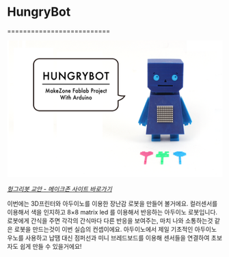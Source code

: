 # HungryBot
==========================

![SparkFun MP3 Player Shield](https://raw.githubusercontent.com/makezonefablab/HungryBot/master/img/%EA%B0%9C%EC%9A%94.png)  

[*헝그리봇 교안 - 메이크존 사이트 바로가기*](http://makezone.co.kr/blog/2014/08/14/07hungrybot/)

이번에는 3D프린터와 아두이노를 이용한 장난감 로봇을 만들어 볼거에요. 컬러센서를 이용해서 색을 인지하고 8×8 matrix led 를 이용해서 반응하는 아두이노 로봇입니다.
로봇에게 간식을 주면 각각의 간식마다 다른 반응을 보여주는, 마치 나와 소통하는것 같은 로봇을 만드는것이 이번 실습의 컨셉이에요.
아두이노에서 제일 기초적인 아두이노 우노를 사용하고 납땜 대신 점퍼선과 미니 브레드보드를 이용해 센서들을 연결하여 초보자도 쉽게 만들 수 있을거에요!

